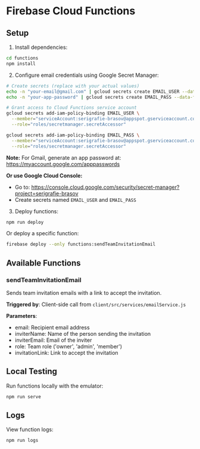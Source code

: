 # Firebase Cloud Functions

## Setup

1. Install dependencies:
```bash
cd functions
npm install
```

2. Configure email credentials using Google Secret Manager:
```bash
# Create secrets (replace with your actual values)
echo -n "your-email@gmail.com" | gcloud secrets create EMAIL_USER --data-file=-
echo -n "your-app-password" | gcloud secrets create EMAIL_PASS --data-file=-

# Grant access to Cloud Functions service account
gcloud secrets add-iam-policy-binding EMAIL_USER \
  --member="serviceAccount:serigrafie-brasov@appspot.gserviceaccount.com" \
  --role="roles/secretmanager.secretAccessor"

gcloud secrets add-iam-policy-binding EMAIL_PASS \
  --member="serviceAccount:serigrafie-brasov@appspot.gserviceaccount.com" \
  --role="roles/secretmanager.secretAccessor"
```

**Note:** For Gmail, generate an app password at: https://myaccount.google.com/apppasswords

**Or use Google Cloud Console:**
- Go to: https://console.cloud.google.com/security/secret-manager?project=serigrafie-brasov
- Create secrets named `EMAIL_USER` and `EMAIL_PASS`

3. Deploy functions:
```bash
npm run deploy
```

Or deploy a specific function:
```bash
firebase deploy --only functions:sendTeamInvitationEmail
```

## Available Functions

### sendTeamInvitationEmail
Sends team invitation emails with a link to accept the invitation.

**Triggered by**: Client-side call from `client/src/services/emailService.js`

**Parameters**:
- email: Recipient email address
- inviterName: Name of the person sending the invitation
- inviterEmail: Email of the inviter
- role: Team role ('owner', 'admin', 'member')
- invitationLink: Link to accept the invitation

## Local Testing

Run functions locally with the emulator:
```bash
npm run serve
```

## Logs

View function logs:
```bash
npm run logs
```
